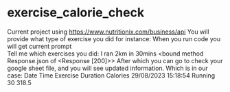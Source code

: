 # exercise_calorie_check
Current project
using https://www.nutritionix.com/business/api
You will provide what type of exercise you did for instance:
When you run code you will get current prompt    
Tell me which exercises you did: I ran 2km in 30mins
<bound method Response.json of <Response [200]>>
After which you can go to check your google sheet file, and you will see updated information.
Which is in our case:
Date	Time	Exercise	Duration	Calories
29/08/2023	15:18:54	Running	30	318.5
